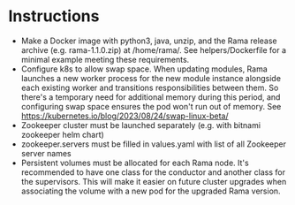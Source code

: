 # Instructions

- Make a Docker image with python3, java, unzip, and the Rama release archive (e.g. rama-1.1.0.zip) at /home/rama/. See helpers/Dockerfile for a minimal example meeting these requirements.
- Configure k8s to allow swap space. When updating modules, Rama launches a new worker process for the new module instance alongside each existing worker and transitions responsibilities between them. So there's a temporary need for additional memory during this period, and configuring swap space ensures the pod won't run out of memory. See https://kubernetes.io/blog/2023/08/24/swap-linux-beta/
- Zookeeper cluster must be launched separately (e.g. with bitnami zookeeper helm chart)
- zookeeper.servers must be filled in values.yaml with list of all Zookeeper server names
- Persistent volumes must be allocated for each Rama node. It's recommended to have one class for the conductor and another class for the supervisors. This will make it easier on future cluster upgrades when associating the volume with a new pod for the upgraded Rama version.
